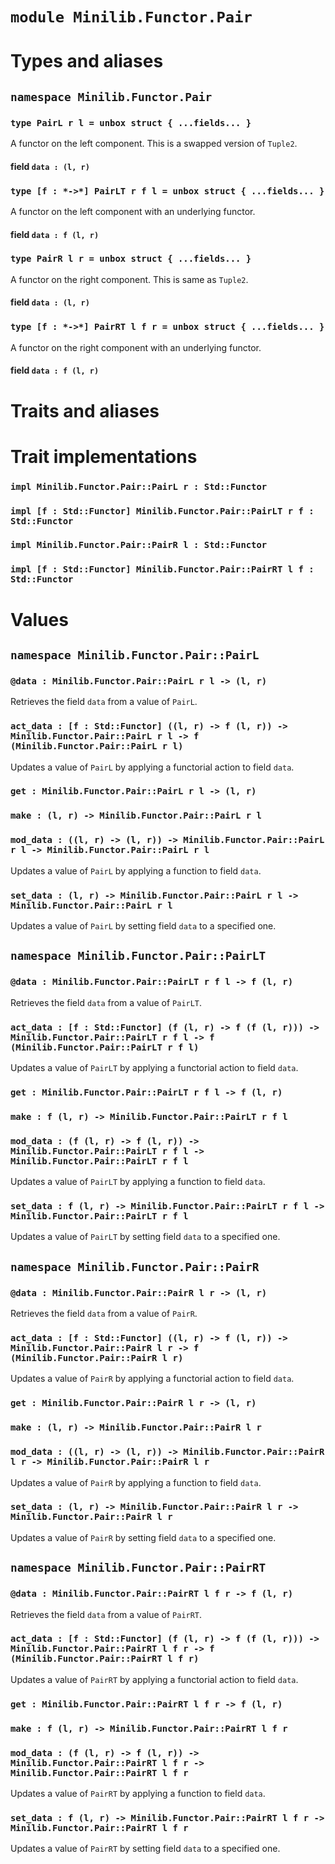 # `module Minilib.Functor.Pair`

# Types and aliases

## `namespace Minilib.Functor.Pair`

### `type PairL r l = unbox struct { ...fields... }`

A functor on the left component. This is a swapped version of `Tuple2`.

#### field `data : (l, r)`

### `type [f : *->*] PairLT r f l = unbox struct { ...fields... }`

A functor on the left component with an underlying functor.

#### field `data : f (l, r)`

### `type PairR l r = unbox struct { ...fields... }`

A functor on the right component. This is same as `Tuple2`.

#### field `data : (l, r)`

### `type [f : *->*] PairRT l f r = unbox struct { ...fields... }`

A functor on the right component with an underlying functor.

#### field `data : f (l, r)`

# Traits and aliases

# Trait implementations

### `impl Minilib.Functor.Pair::PairL r : Std::Functor`

### `impl [f : Std::Functor] Minilib.Functor.Pair::PairLT r f : Std::Functor`

### `impl Minilib.Functor.Pair::PairR l : Std::Functor`

### `impl [f : Std::Functor] Minilib.Functor.Pair::PairRT l f : Std::Functor`

# Values

## `namespace Minilib.Functor.Pair::PairL`

### `@data : Minilib.Functor.Pair::PairL r l -> (l, r)`

Retrieves the field `data` from a value of `PairL`.

### `act_data : [f : Std::Functor] ((l, r) -> f (l, r)) -> Minilib.Functor.Pair::PairL r l -> f (Minilib.Functor.Pair::PairL r l)`

Updates a value of `PairL` by applying a functorial action to field `data`.

### `get : Minilib.Functor.Pair::PairL r l -> (l, r)`

### `make : (l, r) -> Minilib.Functor.Pair::PairL r l`

### `mod_data : ((l, r) -> (l, r)) -> Minilib.Functor.Pair::PairL r l -> Minilib.Functor.Pair::PairL r l`

Updates a value of `PairL` by applying a function to field `data`.

### `set_data : (l, r) -> Minilib.Functor.Pair::PairL r l -> Minilib.Functor.Pair::PairL r l`

Updates a value of `PairL` by setting field `data` to a specified one.

## `namespace Minilib.Functor.Pair::PairLT`

### `@data : Minilib.Functor.Pair::PairLT r f l -> f (l, r)`

Retrieves the field `data` from a value of `PairLT`.

### `act_data : [f : Std::Functor] (f (l, r) -> f (f (l, r))) -> Minilib.Functor.Pair::PairLT r f l -> f (Minilib.Functor.Pair::PairLT r f l)`

Updates a value of `PairLT` by applying a functorial action to field `data`.

### `get : Minilib.Functor.Pair::PairLT r f l -> f (l, r)`

### `make : f (l, r) -> Minilib.Functor.Pair::PairLT r f l`

### `mod_data : (f (l, r) -> f (l, r)) -> Minilib.Functor.Pair::PairLT r f l -> Minilib.Functor.Pair::PairLT r f l`

Updates a value of `PairLT` by applying a function to field `data`.

### `set_data : f (l, r) -> Minilib.Functor.Pair::PairLT r f l -> Minilib.Functor.Pair::PairLT r f l`

Updates a value of `PairLT` by setting field `data` to a specified one.

## `namespace Minilib.Functor.Pair::PairR`

### `@data : Minilib.Functor.Pair::PairR l r -> (l, r)`

Retrieves the field `data` from a value of `PairR`.

### `act_data : [f : Std::Functor] ((l, r) -> f (l, r)) -> Minilib.Functor.Pair::PairR l r -> f (Minilib.Functor.Pair::PairR l r)`

Updates a value of `PairR` by applying a functorial action to field `data`.

### `get : Minilib.Functor.Pair::PairR l r -> (l, r)`

### `make : (l, r) -> Minilib.Functor.Pair::PairR l r`

### `mod_data : ((l, r) -> (l, r)) -> Minilib.Functor.Pair::PairR l r -> Minilib.Functor.Pair::PairR l r`

Updates a value of `PairR` by applying a function to field `data`.

### `set_data : (l, r) -> Minilib.Functor.Pair::PairR l r -> Minilib.Functor.Pair::PairR l r`

Updates a value of `PairR` by setting field `data` to a specified one.

## `namespace Minilib.Functor.Pair::PairRT`

### `@data : Minilib.Functor.Pair::PairRT l f r -> f (l, r)`

Retrieves the field `data` from a value of `PairRT`.

### `act_data : [f : Std::Functor] (f (l, r) -> f (f (l, r))) -> Minilib.Functor.Pair::PairRT l f r -> f (Minilib.Functor.Pair::PairRT l f r)`

Updates a value of `PairRT` by applying a functorial action to field `data`.

### `get : Minilib.Functor.Pair::PairRT l f r -> f (l, r)`

### `make : f (l, r) -> Minilib.Functor.Pair::PairRT l f r`

### `mod_data : (f (l, r) -> f (l, r)) -> Minilib.Functor.Pair::PairRT l f r -> Minilib.Functor.Pair::PairRT l f r`

Updates a value of `PairRT` by applying a function to field `data`.

### `set_data : f (l, r) -> Minilib.Functor.Pair::PairRT l f r -> Minilib.Functor.Pair::PairRT l f r`

Updates a value of `PairRT` by setting field `data` to a specified one.